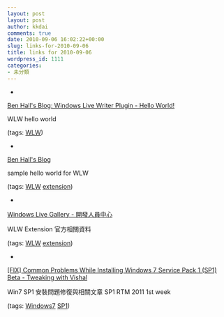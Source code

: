 ```yaml
---
layout: post
layout: post
author: kkdai
comments: true
date: 2010-09-06 16:02:22+00:00
slug: links-for-2010-09-06
title: links for 2010-09-06
wordpress_id: 1111
categories:
- 未分類
---
```


  * 
                

[Ben Hall's Blog: Windows Live Writer Plugin - Hello World!](http://blog.benhall.me.uk/2007/09/windows-live-writer-plugin-hello-world.html)


                

WLW hello world


                

(tags: [WLW](http://delicious.com/kkdai/WLW))


            
  * 
                

[Ben Hall's Blog](http://blog.benhall.me.uk/)


                

sample hello world for WLW


                

(tags: [WLW](http://delicious.com/kkdai/WLW) [extension](http://delicious.com/kkdai/extension))


            
  * 
                

[Windows Live Gallery - 開發人員中心](http://gallery.live.com/devcenter.aspx#Dev_11)


                

WLW Extension 官方相關資料


                

(tags: [WLW](http://delicious.com/kkdai/WLW) [extension](http://delicious.com/kkdai/extension))


            
  * 
                

[[FIX] Common Problems While Installing Windows 7 Service Pack 1 (SP1) Beta - Tweaking with Vishal](http://www.askvg.com/fix-common-problems-while-installing-windows-7-service-pack-1-sp1-beta/)


                

Win7 SP1 安裝問題修復與相關文章
SP1 RTM 2011 1st week


                

(tags: [Windows7](http://delicious.com/kkdai/Windows7) [SP1](http://delicious.com/kkdai/SP1))


            

